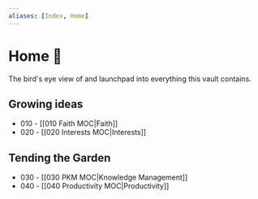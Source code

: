 ```yaml
---
aliases: [Index, Home]
---
```

# Home 🌱
The bird's eye view of and launchpad into everything this vault contains.

## Growing ideas
* 010 - [[010 Faith MOC|Faith]]
* 020 - [[020 Interests MOC|Interests]]

## Tending the Garden
* 030 - [[030 PKM MOC|Knowledge Management]]
* 040 -  [[040 Productivity MOC|Productivity]]
